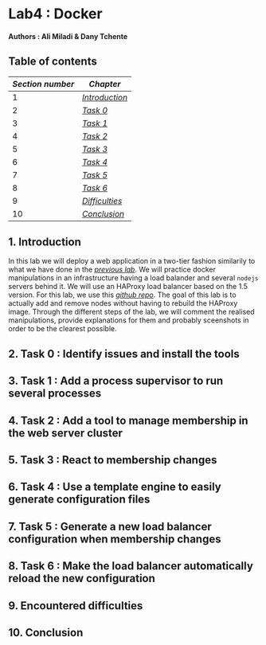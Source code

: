 # Lab4 : Docker
#### Authors : Ali Miladi & Dany Tchente

## Table of contents
|*Section number*|*Chapter*				  		 |
|----------------|-------------------------------|
|1				 |[*Introduction*](#Intro)		 |
|2				 |[*Task 0*](#Task0)      		 |
|3				 |[*Task 1*](#Task1)      		 |
|4				 |[*Task 2*](#Task2)      		 |
|5				 |[*Task 3*](#Task3)      		 |
|6				 |[*Task 4*](#Task4)      		 |
|7				 |[*Task 5*](#Task5)      		 |
|8				 |[*Task 6*](#Task6)      		 |
|9				 |[*Difficulties*](#Difficulties)|
|10				 |[*Conclusion*](#Conclusion)    |

## <a name="Intro"></a>1.	Introduction
In this lab we will deploy a web application in a two-tier fashion similarily to what we have done in the [*previous lab*](https://github.com/alimiladi/Teaching-HEIGVD-AIT-2015-Labo-Load-Balancing). 
We will practice docker manipulations in an infrastructure having a load balander and several `nodejs` servers behind it. 
We will use an HAProxy load balancer based on the 1.5 version.
For this lab, we use this [*github repo*](https://github.com/alimiladi/Teaching-HEIGVD-AIT-2016-Labo-Docker). 
The goal of this lab is to actually add and remove nodes without having to rebuild the HAProxy image. 
Through the different steps of the lab, we will comment the realised manipulations, provide explanations for them and probably sceenshots in order to be the clearest possible.

## <a name="Task0"></a>2.	Task 0 : Identify issues and install the tools

## <a name="Task1"></a>3.	Task 1 : Add a process supervisor to run several processes
## <a name="Task2"></a>4.	Task 2 : Add a tool to manage membership in the web server cluster
## <a name="Task3"></a>5.	Task 3 : React to membership changes
## <a name="Task4"></a>6.	Task 4 : Use a template engine to easily generate configuration files
## <a name="Task5"></a>7.	Task 5 : Generate a new load balancer configuration when membership changes
## <a name="Task6"></a>8.	Task 6 : Make the load balancer automatically reload the new configuration
## <a name="Difficulties"></a>9.	Encountered difficulties
## <a name="Conclusion"></a>10.	Conclusion